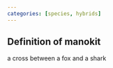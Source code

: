 ```yaml
---
categories: [species, hybrids]
---
```


## Definition of manokit

a cross between a fox and a shark
